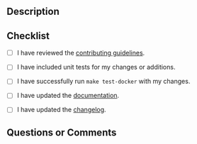 ## Description

<!--
Provide a description for your pull request. Note any breaking changes.
-->

## Checklist

<!--
The following checklist items must be completed before PRs can be merged. 
-->

- [ ] I have reviewed the [contributing guidelines](https://github.com/jertel/elastalert2/blob/master/CONTRIBUTING.md).
- [ ] I have included unit tests for my changes or additions.
- [ ] I have successfully run `make test-docker` with my changes.
- [ ] I have updated the [documentation](https://elastalert2.readthedocs.io).
- [ ] I have updated the [changelog](https://github.com/jertel/elastalert2/blob/master/CHANGELOG.md).


## Questions or Comments

<!--
If any of the checklist items do not apply, note the reasoning for each. If you're simply
upgrading a library version, you do not need to explain why the docs or unit tests checklist
items are not checked, however the changelog should be updated to reflect the new version.

If you have questions about completing this PR, or about the process, note them here.

If you are not ready for this PR to be reviewed please mention that here.
-->
